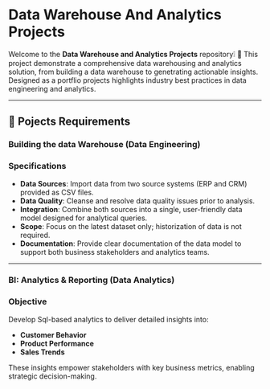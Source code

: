 # Data Warehouse And Analytics Projects
Welcome to the **Data Warehouse and Analytics Projects** repository:grey_exclamation: :rocket:
This project demonstrate a comprehensive data warehousing and analytics solution, from building a data warehouse to genetrating actionable insights. Designed as a portflio projects
highlights industry best practices in data engineering and analytics.

---

## :rocket: Pojects Requirements
### Building the data Warehouse (Data Engineering)

### Specifications
- **Data Sources**: Import data from two source systems (ERP and CRM) provided as CSV files.
- **Data Quality**:  Cleanse and resolve data quality issues prior to analysis.
- **Integration**: Combine both sources into a single, user-friendly data model designed for analytical queries.
- **Scope**: Focus on the latest dataset only; historization of data is not required.
- **Documentation**: Provide clear documentation of the data model to support both business stakeholders and analytics teams.

---

### BI: Analytics & Reporting (Data Analytics)

### Objective
Develop Sql-based analytics to deliver detailed insights into:
- **Customer Behavior**
- **Product Performance**
- **Sales Trends**

These insights empower stakeholders with key business metrics, enabling strategic decision-making.

